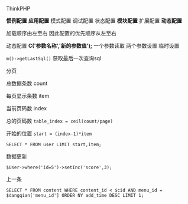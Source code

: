ThinkPHP

**惯例配置** **应用配置** 模式配置 调试配置 状态配置 **模块配置** 扩展配置 **动态配置**

加载顺序由左至右 因此配置的优先顺序从左至右

动态配置 **C('参数名称','新的参数值');** 一个参数读取 两个参数设置 临时设置

`m()->getLastSql()` 获取最后一次查询sql



分页

总数据条数 count

每页显示条数 item

当前页码数 index

总的页码数 `table_index = ceil(count/page)`

开始的位置 `start = (index-1)*item`

`SELECT * FROM user LIMIT start,item;` 



数据更新

`$User->where('id=5')->setInc('score',3);` 



上一条

`SELECT * FROM content WHERE content_id < $cid AND menu_id = $dangqian['menu_id'] ORDER NY add_time DESC LIMIT 1;` 





